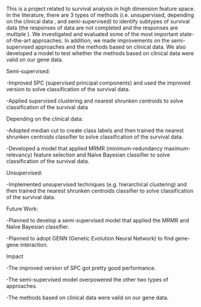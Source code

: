   This is a project related to survival analysis in high dimension feature space. In the literature, there are 3 types of methods (i.e. unsupervised, depending on the clinical data , and semi-supervised) to identify subtypes of survival data (the responses of data are not completed and the responses are multiple ). We investigated and evaluated some of the most important state-of-the-art approaches. In addition, we made improvements on the semi-supervised approaches and the methods based on clinical data. We also developed a model to test whether the methods based on clinical data were valid on our gene data.



Semi-supervised:

 -Improved SPC (supervised principal components) and used the improved version to solve classification of the survival data.
 
 -Applied supervised clustering and nearest shrunken centroids to solve classification of the survival data 



 Depending on the clinical data:
 
 -Adopted median cut to create class labels and then trained the nearest shrunken centroids classifier to solve classification of the survival data.
 
-Developed a model that applied MRMR (minimum-redundancy maximum-relevancy) feature selection and Naïve Bayesian classifier to solve classification of the survival data.



Unsupervised:

-Implemented unsupervised techniques (e.g. hierarchical clustering) and then trained the nearest shrunken centroids classifier to solve classification of the survival data.



 Future Work:
 
-Planned to develop a semi-supervised model that applied the MRMR and Naïve Bayesian classifier.

-Planned to adopt GENN (Genetic Evolution Neural Network) to find gene-gene interaction.



Impact

-The improved version of SPC got pretty good performance.

-The semi-supervised model overpowered the other two types of approaches.

-The methods based on clinical data were valid on our gene data.


